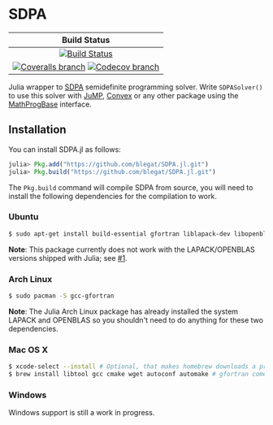 # SDPA

| **Build Status** |
|:----------------:|
| [![Build Status][build-img]][build-url] |
| [![Coveralls branch][coveralls-img]][coveralls-url] [![Codecov branch][codecov-img]][codecov-url] |

Julia wrapper to [SDPA](http://sdpa.sourceforge.net/) semidefinite programming solver.
Write `SDPASolver()` to use this solver with [JuMP](github.com/JuliaOpt/JuMP.jl), [Convex](https://github.com/JuliaOpt/Convex.jl) or any other package using the [MathProgBase](https://github.com/JuliaOpt/MathProgBase.jl) interface.

## Installation

You can install SDPA.jl as follows:
```julia
julia> Pkg.add("https://github.com/blegat/SDPA.jl.git")
julia> Pkg.build("https://github.com/blegat/SDPA.jl.git")
```

The `Pkg.build` command will compile SDPA from source, you will need to install the following dependencies for the compilation to work.

### Ubuntu
```sh
$ sudo apt-get install build-essential gfortran liblapack-dev libopenblas-dev
```
**Note**: This package currently does not work with the LAPACK/OPENBLAS versions shipped with Julia; see [#1](https://github.com/blegat/SDPA.jl/issues/1).

### Arch Linux
```sh
$ sudo pacman -S gcc-gfortran
```
**Note**: The Julia Arch Linux package has already installed the system LAPACK and OPENBLAS so you shouldn't need to do anything for these two dependencies.

### Mac OS X
```sh
$ xcode-select --install # Optional, that makes homebrew downloads a precompiled binary for gcc
$ brew install libtool gcc cmake wget autoconf automake # gfortran comes with the gcc package
```

### Windows
Windows support is still a work in progress.

[build-img]: https://travis-ci.org/blegat/SDPA.jl.svg?branch=master
[build-url]: https://travis-ci.org/blegat/SDPA.jl
[coveralls-img]: https://coveralls.io/repos/blegat/SDPA.jl/badge.svg?branch=master&service=github
[coveralls-url]: https://coveralls.io/github/blegat/SDPA.jl?branch=master
[codecov-img]: http://codecov.io/github/blegat/SDPA.jl/coverage.svg?branch=master
[codecov-url]: http://codecov.io/github/blegat/SDPA.jl?branch=master
